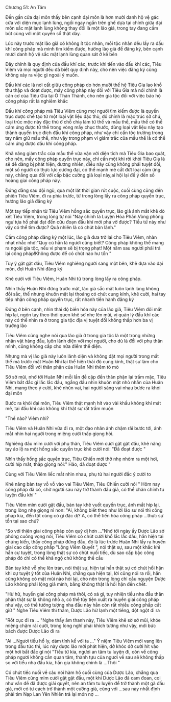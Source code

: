 




Chương 51: An Tâm


Đến gần cửa đại môn thấy bên cạnh đại môn là hơn mười danh hộ vệ gác cửa với diện mục lạnh lùng, ngồi ngay ngắn trên ghế dựa tại chính giữa đại môn sắc mặt lạnh lùng không thay đổi là một lão giả, trong tay đang cầm bút cùng với một quyển sổ thật dày.

Lúc này trước mặt lão giả có không ít tộc nhân, mỗi tộc nhân đều lấy ra đấu khí công pháp mà mình tìm kiếm được, hướng lão giả để đăng ký, bên cạnh mười danh hộ vệ sắc mặt lạnh lùng quan sát ở kế bên

Đây chính là quy định của đấu khí các, trước khi tiến vào đấu khí các, Tiêu Viêm và mọi người đều đã biết quy định này, cho nên việc đăng ký cũng không xảy ra việc gì ngoài ý muốn.

Đấu khí các là nơi cất giữu công pháp do hơn mười thế hệ Tiêu Gia lao khổ thu thập và đoạt được, mấy công pháp này đối với Tiêu Gia mà nói chính là căn cơ của Tiêu Gia tại Ô Thản Thành, cho nên gia tộc đối với việc bảo hộ công pháp rất là nghiêm khắc

Đấu khí công pháp mà Tiêu Viêm cùng mọi người tìm kiếm được là quyển trục được chế tạo từ một loại vật liệu đặc thù, đó chính là mặc trúc sở chú, loại trúc mộc này đặc thù ở chỗ chia làm tử thể và mẩu thể, mẫu thể có thể cảm ứng được tử thể trong vòng mấy chục thước, dùng loại vật liệu này tạo thành quyển trục đích đấu khí công pháp, như vậy chỉ cần tộc trưởng trong tay nắm giữ mẫu thể, như vậy trong phạm vi giám trắc của mẫu thể là có thể cảm ứng được đấu khí công pháp.

Khă năng giám trắc của mẫu thể vừa vặn với diện tích mà Tiêu Gia bao quát, cho nên, mấy công pháp quyển trục này, chỉ cần một khi rời khỏi Tiêu Gia là sẽ dễ dàng bị phát hiện, đương nhiên, điều này cũng không phải tuyệt đối, một số người có thực lực cường đại, có thể mạnh mẽ cắt đứt loại cảm ứng này, chắng qua đối với cấp bậc cường giả loại này,ai hội lại để ý đến số hoàng giai công pháp này.

Đứng đằng sau đội ngũ, qua một lát thời gian rút cuộc, cuối cùng cũng đến phiên Tiêu Viêm, đi ra phía trước, từ trong lòng lấy ra công pháp quyển trục, hướng lão giả đăng ký

Một tay tiếp nhận từ Tiêu Viêm hồng sắc quyển trục, lão giả ánh mắt khẽ dò xét Tiêu Viêm, trong lòng tự nói "Này chính là Luyện Hỏa Phần.Vòng phòng ngự tựa hồ phải đạt đến cửu đoạn đấu khí mới phá vỡ được? Tiểu tử này như vậy có thể tìm được? Quả nhiên là có chút bản lãnh."

Cầm công pháp đăng ký một lúc, lão giả đưa trở lại cho Tiêu Viêm, nhàn nhạt nhắc nhở:"Quy củ hẳn là ngươi cũng biết? Công pháp không thể mang ra ngoài gia tộc, nếu vi phạm sẽ bị trọng phạt! Một năm sau ngươi phải trả lại công pháp!Không được để có chút nào hư tổn "

Tùy ý gật gật đầu, Tiêu Viêm nghiêng người sang một bên, khẽ dựa vào đại môn, đợi Huân Nhi đăng ký

Khẽ cười với Tiêu Viêm, Huân Nhi từ trong lòng lấy ra công pháp.

Nhìn thấy Huân Nhi đứng trước mặt, lão giả sắc mặt luôn lạnh lùng không đổi sắc, thế nhưng khuôn mặt lại thoáng có chút cung kính, khẽ cười, hai tay tiếp nhận công pháp quyển trục, rất nhanh tiến hành đăng ký

Đứng ở bên cạnh, nhìn thái độ biến hóa này của lão giả, Tiêu Viêm đôi mắt híp lại, ngón tay theo thói quen khẽ sờ nhẹ lên mũi, vị quản lý đấu khí các này có thể nhìn ra ở trong gia tộc địa vị tuyệt đối không thấp hơn ba vị trưởng lão

Tiêu Viêm cũng nghe nói qua lão giả ở trong gia tộc là một trong những nhân vật hàng đầu, luôn lãnh diện với mọi người, cho dù là đối với phụ thân mình, cũng không cấp cho nửa điểm thể diện.

Nhưng mà vị lão giả này luôn lãnh diện và không đặt mọi người trong mắt thế mà trước mặt Huân Nhi lại thể hiện thái độ cung kính, thật sự làm cho Tiêu Viêm đối với thân phận của Huân Nhi thêm tò mò

Sờ sờ mũi, nhớ tới Huân Nhi mỗi lần đề cập đến thân phận lại trầm mặc, Tiêu Viêm bất đắc gĩ lắc lắc đầu, ngẩng đầu nhìn khuôn mặt nhỏ nhắn của Huân Nhi, mang theo ý cười, khẽ nhũn vai, hai người sáng vai nhau bước ra khỏi đại môn

Bước ra khỏi đại môn, Tiêu Viêm thật mạnh hít vào vài khẩu không khí mát mẽ, tại đấu khí các không khí thật sự rất trầm muộn

"Thế nào? Viêm nhi?

Tiêu Viêm và Huân Nhi vừa đi ra, một đạo nhân ảnh chậm rãi bước tới, ánh mắt nhìn hai người trong miệng cười thấp giọng hỏi.

Nghiêng đầu mỉm cười với phụ thân, Tiêu Viêm cười gật gật đầu, khẽ nâng tay áo lộ ra một hồng sắc quyển trục khẽ cười nói: "Đã đoạt được "

Nhìn thấy hồng sắc quyển trục, Tiêu Chiến mới thở nhẹ nhỏm ra một hơi, cười híp mắt, thấp giọng nói:" Hảo, đã đoạt được "

Cùng với Tiêu Viêm liếc mắt nhìn nhau, phụ tử hai người đắc ý cười to

Khẽ nâng bàn tay vỗ vỗ vào vai Tiêu Viêm, Tiêu Chiến cười nói " Hôm nay công pháp đã có, chờ ngươi sau này trở thành đấu giả, có thể chân chính tu luyện đấu khí "

Tiêu Viêm mỉm cười gật đầu, bàn tay khẽ vuốt quyển trục, ánh mắt híp lại, trong lòng nhẹ giọng nỉ non: "Ai, không biết theo như lời lão sư nói thì công pháp kia, đến tột cùng có gì đặc dị? A, có thể tiến hóa công pháp …thực sự tồn tại sao chứ?

"So với thiên giai công pháp còn quỷ dị hơn …"Nhớ tới ngày ấy Dược Lão sở phóng cuồng vọng nói, Tiêu Viêm có chút cười khổ lắc lắc đầu, hắn hiện tại chứng kiến, thấy công pháp đứng đầu, đó là lúc trước Huân Nhi lấy ra huyền giai cao cấp công phấp "Lộng Viêm Quyết ", nói thật sự, sau một khắc khi hắn cự tuyệt, trong lòng thật sự có chút nuối tiếc, dù sao cấp bậc công pháp đó chỉ có thể khả ngộ chứ không thể cầu

Bàn tay khẽ vỗ nhẹ lên trán, nói thật sự, hiện tại hắn thật sự có chút hối hận khi cự tuyệt ý tốt của Huân Nhi, chẳng qua hiện tại, lời cũng nói ra rồi, hắn cũng không có mặt mũi nào hỏi lại, cho nên trong lòng chỉ cầu nguyện Dược Lão không phải lộng giả mình, bằng không thật là hối hận đến chết.

"Hừ hừ, huyền giai công pháp mà thôi, có xá gì, tuy nhiên tiểu nha đầu thân phận thật sự là không nhỏ a, có thể tùy tiện xuất ra huyền giai công pháp như vậy, có thể tưởng tượng nha đầu này hẳn còn rất nhiều công phấp cất giữ " Nghe Tiêu Viêm thì thầm, Dược Lão hừ lạnh một tiếng, đột ngột đi ra

"Rổt cục đi ra … "Nghe thấy âm thanh này, Tiêu Viêm khẽ sờ sờ mũi, khóe miệng chậm rãi cười, trong lòng nghĩ phải khích tướng như vậy, mới bức bách được Dược Lão đi ra

"Ai …Ngươi tiểu hồ ly, dám tính kế với ta …" Ý niệm Tiêu Viêm mới vang lên trong đầu tức thì, lúc này dược lão mới phát hiện, dở khóc dở cười hít vào một hơi bất đắc gĩ nói "Tiểu tử kia, ngươi an tâm tu luyện đi, còn về công pháp ngươi không cần quan tâm, thành tựu của ngươi về sau sẽ không thấp so với tiểu nha đầu kia, hắn gia không chính là …Thôi "

Có chút tiếc nuối về câu nói hàm hồ cuối cùng của Dược Lão, chẳng qua Tiêu Viêm cũng mỉm cười gật gật đầu, một khi Dược Lão đã cam đoan, coi như vấn đề đã được giải quyết, nên an tâm tu luyện để trở thành một gã đấu giả, mới có tư cách trở thành một cường giả, cùng với …sau này nhất định phải tìm Nạp Lan Yên Nhiên trả lại món nợ …




